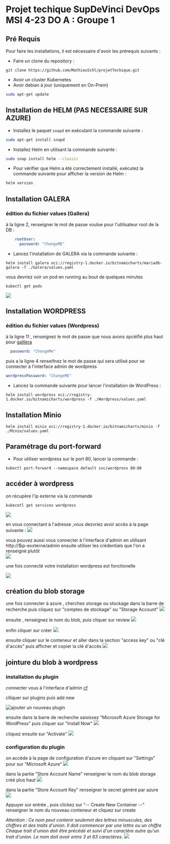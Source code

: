 # Projet techique SupDeVinci DevOps MSI 4-23 DO A : Groupe 1

## Pré Requis 

Pour faire les installations, il est nécessaire d'avoir les prérequis suivants :

- Faire un clone du repository :
```
git clone https://github.com/MathieuSchl/projetTechique.git
```
- Avoir un cluster Kubernetes 
- Avoir debian à jour (uniquement en On-Prem)

```sh
sudo apt-get update
```

## Installation de HELM (PAS NECESSAIRE SUR AZURE)

- Installez le paquet `snapd` en exécutant la commande suivante : 

```sh
sudo apt-get install snapd
```

- Installez Helm en utilisant la commande suivante : 

```sh
sudo snap install helm --classic
```

- Pour vérifier que Helm a été correctement installé, exécutez la commande suivante pour afficher la version de Helm : 

```sh
helm version
```
## Installation GALERA
### édition du fichier values (Gallera)
à la ligne 2, renseigner le mot de passe voulue pour l'utilisateur root de la DB :
```yaml
    rootUser:
      password: "ChangeME"
```

- Lancez l'installation de GALERA via la commande suivante : 

```shell
helm install galera oci://registry-1.docker.io/bitnamicharts/mariadb-galera -f ./Galera/values.yaml
```

vous devriez voir un pod en running au bout de quelques minutes 
```shell
kubectl get pods 
```
![](img/Galera/pod.jpg)

## Installation WORDPRESS

### édition du fichier values (Wordpress)

à la ligne 11 , renseignez le mot de passe que nous avons spcéifié plus haut pour [galllera](#édition-du-fichier-values-gallera)
```yaml
  password: "ChangeMe"
```
puis a la ligne 4 renseifnez le mot de passe qui sera utilisé pour se connecter à l'interface admin de wordpress 
```yaml
wordpressPassword: "ChangeME"
```

- Lancez la commande suivante pour lancer l'installation de WordPress :

```shell
helm install wordpress oci://registry-1.docker.io/bitnamicharts/wordpress -f ./Wordpress/values.yaml
```

## Installation Minio 
```shell
helm install minio oci://registry-1.docker.io/bitnamicharts/minio -f ./Minio/values.yaml
```

## Paramétrage du port-forward

- Pour utiliser wordpress sur le port 80, lancer la commande :

```shell
kubectl port-forward --namespace default svc/wordpress 80:80
```

## accéder à  wordpress 
on récupère l'ip externe via la commande 
```shell
kubecetl get services wordpress 
```
![](img/Azure/get-services.jpg)

en vous connectant à l'adresse ,vous dezvriez avoir accès à la page suivante :
![](img/Wordpress/homePage.jpg)

vous pouvez aussi vous connecter à l'interface  d'admin en  utilisant http://$ip-exxterne/admin
ensuite utiliser les crédentials que l'on a renseigné plutôt  
![](img/Wordpress/Admin.jpg)

une fois connecté votre installation wordpress est fonctionelle 

![](img/Wordpress/dahsboard.jpg)


## création du blob storage 
une fois connecter à azure ,  cherchez storage ou  stockage dans la barre de recherche  puis cliquez sur "comptes de stockage" ou "Storage Account"
![](img/Azure/blob%20sotrage%201.png)

ensuite , renseignez le nom du blob, puis cliquer sur review
![](img/Azure/blob%20sotrage%202.png)

enfin cliquer sur créer 
![](img/Azure/blob%20sotrage%203.png)

ensuite cliquer sur le conteneur et aller dans la section "access key" ou "clé d'accès" puis afficher et copier la clé d'accès 
![](img/Azure/access%20keys.png)



## jointure du blob à wordpress 
### installation du plugin
connecter vous à l'interface d'admin [cf](#accéder-à-wordpress)

clliquer sur plugins puis add new 

![ajouter un nouveau plugin](img/Wordpress/add-new-plugin.jpg)


ensuite dans la barre de recherche saisissez "Microsoft Azure Storage for WordPress" puis cliquer sur "Install Now"
![](img/Wordpress/install-plugin.jpg)

cliquez ensuite sur "Activate"
![](img/Wordpress/activate.jpg)
### configuration du plugin 
on accède à la page de configuration d'azure  en cliquant sur "Settings" pour sur "Microsoft Azure"
![](img/Wordpress/Azure-Setting.jpg)

dans la partie "Store Account Name"	 renseigner le nom du blob storage créé plus haut 
![](img/Wordpress/storeaccountName.jpg)

dans la partie "Store Account Key" renseigner le secret généré par azure   
![](img/Wordpress/Store%20Account%20Key.jpg)

Appuyer sur entrée , puis clickez sur "-- Create New Container --"  renseigner le nom du nouveau conteneur et cliquez sur  create 

*Attention :*
*Ce nom peut contenir seulemnt des lettres minuscules, des chiffres et des traits d'union. Il doit commencer par une lettre ou un chiffre* *Chaque trait d'union doit être précédé et suivi d'un caractère autre qu'un trait d'union. Le nom doit avoir entre 3 et 63 caractères.*
![](img/Wordpress/create%20conteneur.jpg)



